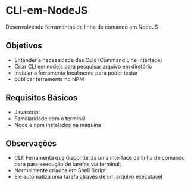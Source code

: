 # CLI-em-NodeJS

Desenvolvendo ferramentas de linha de comando em NodeJS

## Objetivos

- Entender a necessidade das CLIs (Command Line Interface) 
- Criar CLI em nodejs para pesquisar arquivo em diretório
- Instalar a ferramenta localmente para poder testar
- publicar ferramenta no NPM

## Requisitos Básicos 

- Javascript
- Familiaridade com o terminal
- Node e npm instalados na máquina

## Observações
- CLI: Ferramenta que disponibiliza uma interface de linha de comando para para execução de tarefas via terminal;
- Normalmente criados em Shell Script
- Ele automatiza uma tarefa através de um arquivo executável
